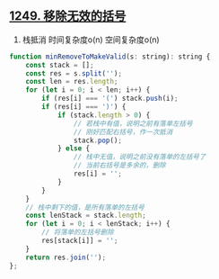 ## [1249. 移除无效的括号](https://leetcode-cn.com/problems/minimum-remove-to-make-valid-parentheses/)

1. 栈抵消 时间复杂度o(n) 空间复杂度o(n)
```js
function minRemoveToMakeValid(s: string): string {
    const stack = [];
    const res = s.split('');
    const len = res.length;
    for (let i = 0; i < len; i++) {
        if (res[i] === '(') stack.push(i);
        if (res[i] === ')') {
            if (stack.length > 0) {
                // 若栈中有值，说明之前有落单左括号
                // 刚好匹配右括号，作一次抵消
                stack.pop();
            } else {
                // 栈中无值，说明之前没有落单的左括号了
                // 当前右括号是多余的，删除
                res[i] = '';
            }
        }
    }
    // 栈中剩下的值，是所有落单的左括号
    const lenStack = stack.length;
    for (let i = 0; i < lenStack; i++) {
        // 将落单的左括号删除
        res[stack[i]] = '';
    }
    return res.join('');
};
```